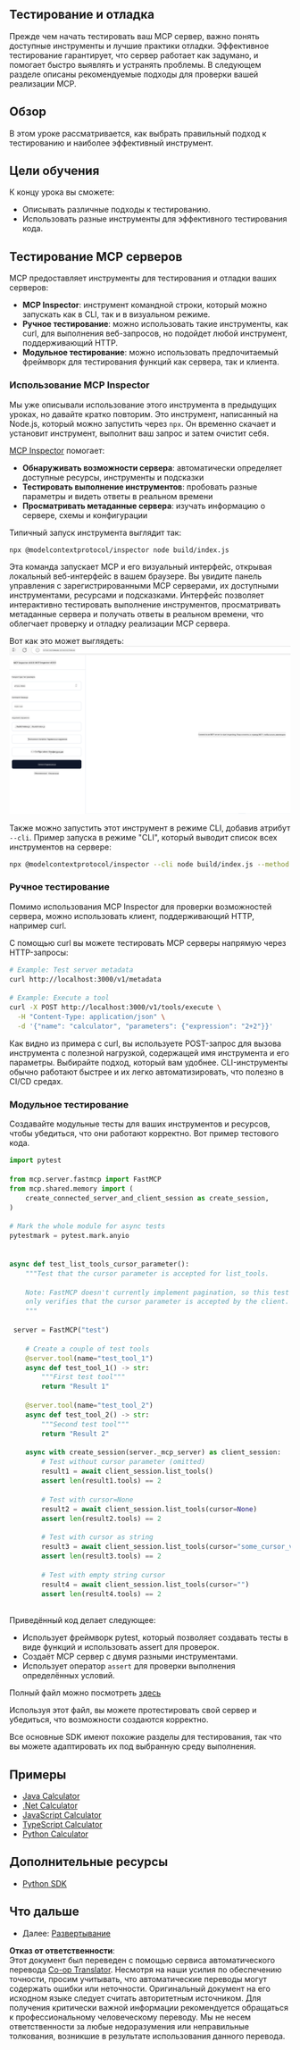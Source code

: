 <!--
CO_OP_TRANSLATOR_METADATA:
{
  "original_hash": "4e34e34e84f013e73c7eaa6d09884756",
  "translation_date": "2025-07-13T21:56:48+00:00",
  "source_file": "03-GettingStarted/08-testing/README.md",
  "language_code": "ru"
}
-->
## Тестирование и отладка

Прежде чем начать тестировать ваш MCP сервер, важно понять доступные инструменты и лучшие практики отладки. Эффективное тестирование гарантирует, что сервер работает как задумано, и помогает быстро выявлять и устранять проблемы. В следующем разделе описаны рекомендуемые подходы для проверки вашей реализации MCP.

## Обзор

В этом уроке рассматривается, как выбрать правильный подход к тестированию и наиболее эффективный инструмент.

## Цели обучения

К концу урока вы сможете:

- Описывать различные подходы к тестированию.
- Использовать разные инструменты для эффективного тестирования кода.

## Тестирование MCP серверов

MCP предоставляет инструменты для тестирования и отладки ваших серверов:

- **MCP Inspector**: инструмент командной строки, который можно запускать как в CLI, так и в визуальном режиме.
- **Ручное тестирование**: можно использовать такие инструменты, как curl, для выполнения веб-запросов, но подойдет любой инструмент, поддерживающий HTTP.
- **Модульное тестирование**: можно использовать предпочитаемый фреймворк для тестирования функций как сервера, так и клиента.

### Использование MCP Inspector

Мы уже описывали использование этого инструмента в предыдущих уроках, но давайте кратко повторим. Это инструмент, написанный на Node.js, который можно запустить через `npx`. Он временно скачает и установит инструмент, выполнит ваш запрос и затем очистит себя.

[MCP Inspector](https://github.com/modelcontextprotocol/inspector) помогает:

- **Обнаруживать возможности сервера**: автоматически определяет доступные ресурсы, инструменты и подсказки
- **Тестировать выполнение инструментов**: пробовать разные параметры и видеть ответы в реальном времени
- **Просматривать метаданные сервера**: изучать информацию о сервере, схемы и конфигурации

Типичный запуск инструмента выглядит так:

```bash
npx @modelcontextprotocol/inspector node build/index.js
```

Эта команда запускает MCP и его визуальный интерфейс, открывая локальный веб-интерфейс в вашем браузере. Вы увидите панель управления с зарегистрированными MCP серверами, их доступными инструментами, ресурсами и подсказками. Интерфейс позволяет интерактивно тестировать выполнение инструментов, просматривать метаданные сервера и получать ответы в реальном времени, что облегчает проверку и отладку реализации MCP сервера.

Вот как это может выглядеть: ![Inspector](../../../../translated_images/connect.141db0b2bd05f096fb1dd91273771fd8b2469d6507656c3b0c9df4b3c5473929.ru.png)

Также можно запустить этот инструмент в режиме CLI, добавив атрибут `--cli`. Пример запуска в режиме "CLI", который выводит список всех инструментов на сервере:

```sh
npx @modelcontextprotocol/inspector --cli node build/index.js --method tools/list
```

### Ручное тестирование

Помимо использования MCP Inspector для проверки возможностей сервера, можно использовать клиент, поддерживающий HTTP, например curl.

С помощью curl вы можете тестировать MCP серверы напрямую через HTTP-запросы:

```bash
# Example: Test server metadata
curl http://localhost:3000/v1/metadata

# Example: Execute a tool
curl -X POST http://localhost:3000/v1/tools/execute \
  -H "Content-Type: application/json" \
  -d '{"name": "calculator", "parameters": {"expression": "2+2"}}'
```

Как видно из примера с curl, вы используете POST-запрос для вызова инструмента с полезной нагрузкой, содержащей имя инструмента и его параметры. Выбирайте подход, который вам удобнее. CLI-инструменты обычно работают быстрее и их легко автоматизировать, что полезно в CI/CD средах.

### Модульное тестирование

Создавайте модульные тесты для ваших инструментов и ресурсов, чтобы убедиться, что они работают корректно. Вот пример тестового кода.

```python
import pytest

from mcp.server.fastmcp import FastMCP
from mcp.shared.memory import (
    create_connected_server_and_client_session as create_session,
)

# Mark the whole module for async tests
pytestmark = pytest.mark.anyio


async def test_list_tools_cursor_parameter():
    """Test that the cursor parameter is accepted for list_tools.

    Note: FastMCP doesn't currently implement pagination, so this test
    only verifies that the cursor parameter is accepted by the client.
    """

 server = FastMCP("test")

    # Create a couple of test tools
    @server.tool(name="test_tool_1")
    async def test_tool_1() -> str:
        """First test tool"""
        return "Result 1"

    @server.tool(name="test_tool_2")
    async def test_tool_2() -> str:
        """Second test tool"""
        return "Result 2"

    async with create_session(server._mcp_server) as client_session:
        # Test without cursor parameter (omitted)
        result1 = await client_session.list_tools()
        assert len(result1.tools) == 2

        # Test with cursor=None
        result2 = await client_session.list_tools(cursor=None)
        assert len(result2.tools) == 2

        # Test with cursor as string
        result3 = await client_session.list_tools(cursor="some_cursor_value")
        assert len(result3.tools) == 2

        # Test with empty string cursor
        result4 = await client_session.list_tools(cursor="")
        assert len(result4.tools) == 2
    
```

Приведённый код делает следующее:

- Использует фреймворк pytest, который позволяет создавать тесты в виде функций и использовать assert для проверок.
- Создаёт MCP сервер с двумя разными инструментами.
- Использует оператор `assert` для проверки выполнения определённых условий.

Полный файл можно посмотреть [здесь](https://github.com/modelcontextprotocol/python-sdk/blob/main/tests/client/test_list_methods_cursor.py)

Используя этот файл, вы можете протестировать свой сервер и убедиться, что возможности создаются корректно.

Все основные SDK имеют похожие разделы для тестирования, так что вы можете адаптировать их под выбранную среду выполнения.

## Примеры

- [Java Calculator](../samples/java/calculator/README.md)
- [.Net Calculator](../../../../03-GettingStarted/samples/csharp)
- [JavaScript Calculator](../samples/javascript/README.md)
- [TypeScript Calculator](../samples/typescript/README.md)
- [Python Calculator](../../../../03-GettingStarted/samples/python)

## Дополнительные ресурсы

- [Python SDK](https://github.com/modelcontextprotocol/python-sdk)

## Что дальше

- Далее: [Развертывание](../09-deployment/README.md)

**Отказ от ответственности**:  
Этот документ был переведен с помощью сервиса автоматического перевода [Co-op Translator](https://github.com/Azure/co-op-translator). Несмотря на наши усилия по обеспечению точности, просим учитывать, что автоматические переводы могут содержать ошибки или неточности. Оригинальный документ на его исходном языке следует считать авторитетным источником. Для получения критически важной информации рекомендуется обращаться к профессиональному человеческому переводу. Мы не несем ответственности за любые недоразумения или неправильные толкования, возникшие в результате использования данного перевода.